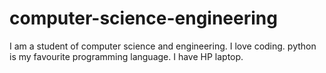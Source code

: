 # computer-science-engineering
I am a student of computer science and engineering.
I love coding.
python is my favourite programming language.
I have HP laptop.
